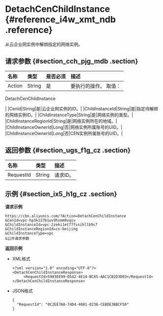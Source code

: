 # DetachCenChildInstance {#reference_i4w_xmt_ndb .reference}

从云企业网实例中解绑指定的网络实例。

## 请求参数 {#section_cch_pjg_mdb .section}

|名称|类型|是否必须|描述|
|:-|:-|:---|:-|
|Action|String|是| 要执行的操作。 取值：

 DetachCenChildInstance

 |
|CenId|String|是|云企业网实例的ID。|
|ChildInstanceId|String|是|指定待解绑的网络实例ID。|
|ChildInstanceType|String|是|网络实例的类型。|
|ChildInstanceRegionId|String|是|网络实例所在的地域。|
|ChildInstanceOwnerId|Long|否|网络实例所属账号的UID。|
|ChildInstanceOwnerId|Long|否|CEN实例所属账号的UID。|

## 返回参数 {#section_ugs_f1g_cz .section}

|名称|类型|描述|
|:-|:-|:-|
|RequestId|String|请求ID。|

## 示例 {#section_ix5_h1g_cz .section}

**请求示例**

``` {#createVPCpub}
https://cbn.aliyuncs.com/?Action=DetachCenChildInstance
&CenId=vpc-hp3kz27b1uv9hsmm9vqiv
&ChildInstanceId=vpc-2zeki1et77fssihllb9s7
&ChildInstanceRegionId=cn-beijing
&ChildInstanceType=vpc
&公共请求参数
```

**返回示例**

-   XML格式

    ```
    <?xml version="1.0" encoding="UTF-8"?>
    <DetachCenChildInstanceResponse>
         <RequestId>5903EE99-D542-4E14-BC65-AAC1CB2D3D03</RequestId>
    </DetachCenChildInstanceResponse>
    ```

-   JSON格式

    ```
    {
      "RequestId": "0C2EE7A8-74D4-4081-8236-CEBDE3BBCF50"
    }
    ```


